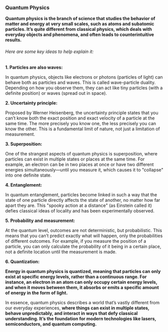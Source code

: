 ### Quantum Physics

**Quantum physics is the branch of science that studies the behavior of matter and energy at very small scales, such as atoms and subatomic particles. It’s quite different from classical physics, which deals with everyday objects and phenomena, and often leads to counterintuitive results.**

###### Here are some key ideas to help explain it:
**1. Particles are also waves:**

In quantum physics, objects like electrons or photons (particles of light) can behave both as particles and waves. This is called wave-particle duality. Depending on how you observe them, they can act like tiny particles (with a definite position) or waves (spread out in space).

**2. Uncertainty principle:**

Proposed by Werner Heisenberg, the uncertainty principle states that you can’t know both the exact position and exact velocity of a particle at the same time. The more precisely you know one, the less precisely you can know the other. This is a fundamental limit of nature, not just a limitation of measurement.

**3. Superposition:**

One of the strangest aspects of quantum physics is superposition, where particles can exist in multiple states or places at the same time. For example, an electron can be in two places at once or have two different energies simultaneously—until you measure it, which causes it to "collapse" into one definite state.

**4. Entanglement:**

In quantum entanglement, particles become linked in such a way that the state of one particle directly affects the state of another, no matter how far apart they are. This "spooky action at a distance" (as Einstein called it) defies classical ideas of locality and has been experimentally observed.

**5. Probability and measurement:**

At the quantum level, outcomes are not deterministic, but probabilistic. This means that you can’t predict exactly what will happen, only the probabilities of different outcomes. For example, if you measure the position of a particle, you can only calculate the probability of it being in a certain place, not a definite location until the measurement is made.

**6. Quantization:**

**Energy in quantum physics is quantized, meaning that particles can only exist at specific energy levels, rather than a continuous range. For instance, an electron in an atom can only occupy certain energy levels, and when it moves between them, it absorbs or emits a specific amount of energy in the form of light.**

In essence, quantum physics describes a world that’s vastly different from our everyday experiences, **where things can exist in multiple states, behave unpredictably, and interact in ways that defy classical understanding. It’s the foundation for modern technologies like lasers, semiconductors, and quantum computing.**
